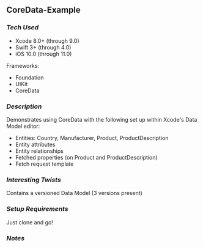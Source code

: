 ## CoreData-Example

### *Tech Used*
* Xcode 8.0+ (through 9.0)
* Swift 3+ (through 4.0)
* iOS 10.0 (through 11.0)

Frameworks:
- Foundation
- UIKit
- CoreData


### *Description*
Demonstrates using CoreData with the following set up within Xcode's Data Model editor:

- Entities: Country, Manufacturer, Product, ProductDescription
- Entity attributes
- Entity relationships
- Fetched properties (on Product and ProductDescription)
- Fetch request template


### *Interesting Twists*
Contains a versioned Data Model (3 versions present)


### *Setup Requirements*
Just clone and go!

### *Notes*

